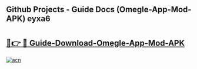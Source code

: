 ## Github Projects - Guide Docs (Omegle-App-Mod-APK) eyxa6

# <h2><a href="https://apkcomod.com?title=Omegle-App-Mod-APK">🔗👉 🔴 Guide-Download-Omegle-App-Mod-APK </a></h2>

[![acn](https://github.com/user-attachments/assets/0f9c940e-d8b0-45ae-aac7-cd30a18b3e1c)](https://apkcomod.com?title=Omegle-App-Mod-APK)
